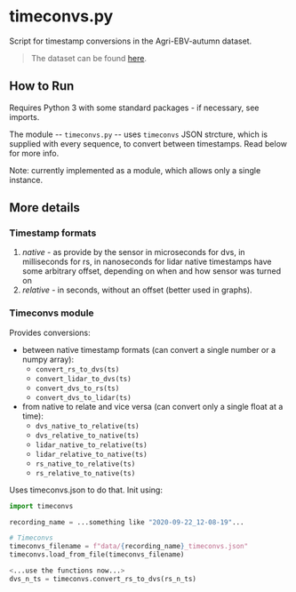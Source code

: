 timeconvs.py
============

Script for timestamp conversions in the Agri-EBV-autumn dataset.

> The dataset can be found [here](https://ieee-dataport.org/open-access/agri-ebv-autumn).


How to Run
----------

Requires Python 3 with some standard packages - if necessary, see imports.

The module -- `timeconvs.py` -- uses `timeconvs` JSON strcture, which is supplied with every sequence, to convert between timestamps. Read below for more info.

Note: currently implemented as a module, which allows only a single instance.


More details
------------

### Timestamp formats

1. _native_ - as provide by the sensor
	in microseconds for dvs, in milliseconds for rs, in nanoseconds for lidar
    native timestamps have some arbitrary offset, depending on when and how sensor was turned on
2. _relative_ - in seconds, without an offset (better used in graphs).


### Timeconvs module

Provides conversions:

* between native timestamp formats (can convert a single number or a numpy array):
    * `convert_rs_to_dvs(ts)`
    * `convert_lidar_to_dvs(ts)`
    * `convert_dvs_to_rs(ts)`
    * `convert_dvs_to_lidar(ts)`
* from native to relate and vice versa (can convert only a single float at a time):
	* `dvs_native_to_relative(ts)`
	* `dvs_relative_to_native(ts)`
	* `lidar_native_to_relative(ts)`
	* `lidar_relative_to_native(ts)`
	* `rs_native_to_relative(ts)`
	* `rs_relative_to_native(ts)`

Uses timeconvs.json to do that. Init using:

```python
import timeconvs

recording_name = ...something like "2020-09-22_12-08-19"...

# Timeconvs
timeconvs_filename = f"data/{recording_name}_timeconvs.json"
timeconvs.load_from_file(timeconvs_filename)

<...use the functions now...>
dvs_n_ts = timeconvs.convert_rs_to_dvs(rs_n_ts)
```

